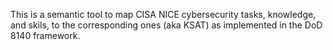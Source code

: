This is a semantic tool to map CISA NICE cybersecurity tasks, knowledge, and skils, to the corresponding ones (aka KSAT) as implemented in the DoD 8140 framework.